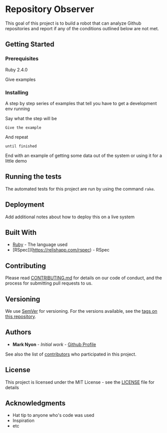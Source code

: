 
# Repository Observer

This goal of this project is to build a robot that can analyze Github 
repositories and report if any of the conditions outlined below are 
not met.

## Getting Started



### Prerequisites

Ruby 2.4.0


Give examples

### Installing

A step by step series of examples that tell you have to get a development env running

Say what the step will be

```
Give the example
```

And repeat

```
until finished
```

End with an example of getting some data out of the system or using it for a little demo

## Running the tests

The automated tests for this project are run by using the command `rake`.

## Deployment

Add additional notes about how to deploy this on a live system

## Built With

* [Ruby](http:/ruby-lang.org/) - The language used
* [RSpec]](https://relishapp.com/rspec) - RSpec

## Contributing

Please read [CONTRIBUTING.md](https://gist.github.com/PurpleBooth/b24679402957c63ec426) for details on our code of conduct, and the process for submitting pull requests to us.

## Versioning

We use [SemVer](http://semver.org/) for versioning. For the versions available, see the [tags on this repository](https://github.com/your/project/tags). 

## Authors

* **Mark Nyon** - *Initial work* - [Github Profile](https://github.com/trystant)

See also the list of [contributors](https://github.com/your/project/contributors) who participated in this project.

## License

This project is licensed under the MIT License - see the [LICENSE](LICENSEg) file for details

## Acknowledgments

* Hat tip to anyone who's code was used
* Inspiration
* etc
